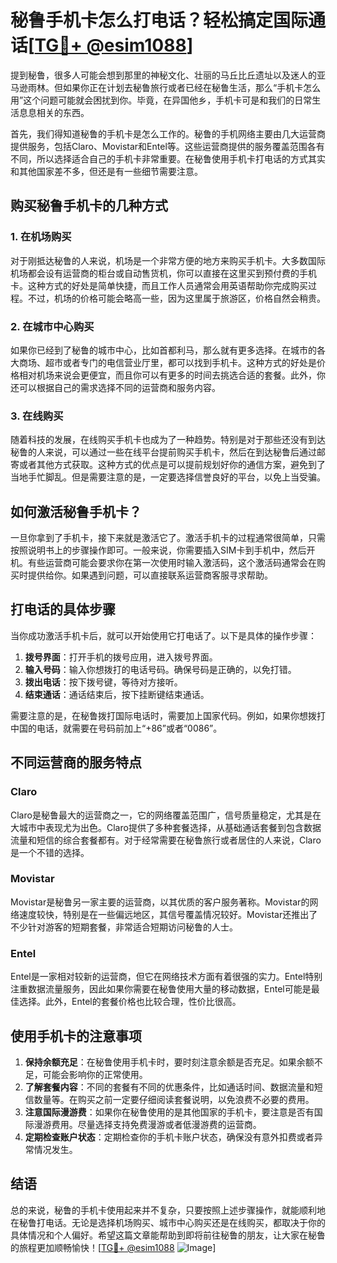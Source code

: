 # 秘鲁手机卡怎么打电话？轻松搞定国际通话[[TG💪+ @esim1088](https://t.me/s/esim1088)]

提到秘鲁，很多人可能会想到那里的神秘文化、壮丽的马丘比丘遗址以及迷人的亚马逊雨林。但如果你正在计划去秘鲁旅行或者已经在秘鲁生活，那么“手机卡怎么用”这个问题可能就会困扰到你。毕竟，在异国他乡，手机卡可是和我们的日常生活息息相关的东西。

首先，我们得知道秘鲁的手机卡是怎么工作的。秘鲁的手机网络主要由几大运营商提供服务，包括Claro、Movistar和Entel等。这些运营商提供的服务覆盖范围各有不同，所以选择适合自己的手机卡非常重要。在秘鲁使用手机卡打电话的方式其实和其他国家差不多，但还是有一些细节需要注意。

## 购买秘鲁手机卡的几种方式

### 1. 在机场购买

对于刚抵达秘鲁的人来说，机场是一个非常方便的地方来购买手机卡。大多数国际机场都会设有运营商的柜台或自动售货机，你可以直接在这里买到预付费的手机卡。这种方式的好处是简单快捷，而且工作人员通常会用英语帮助你完成购买过程。不过，机场的价格可能会略高一些，因为这里属于旅游区，价格自然会稍贵。

### 2. 在城市中心购买

如果你已经到了秘鲁的城市中心，比如首都利马，那么就有更多选择。在城市的各大商场、超市或者专门的电信营业厅里，都可以找到手机卡。这种方式的好处是价格相对机场来说会更便宜，而且你可以有更多的时间去挑选合适的套餐。此外，你还可以根据自己的需求选择不同的运营商和服务内容。

### 3. 在线购买

随着科技的发展，在线购买手机卡也成为了一种趋势。特别是对于那些还没有到达秘鲁的人来说，可以通过一些在线平台提前购买手机卡，然后在到达秘鲁后通过邮寄或者其他方式获取。这种方式的优点是可以提前规划好你的通信方案，避免到了当地手忙脚乱。但是需要注意的是，一定要选择信誉良好的平台，以免上当受骗。

## 如何激活秘鲁手机卡？

一旦你拿到了手机卡，接下来就是激活它了。激活手机卡的过程通常很简单，只需按照说明书上的步骤操作即可。一般来说，你需要插入SIM卡到手机中，然后开机。有些运营商可能会要求你在第一次使用时输入激活码，这个激活码通常会在购买时提供给你。如果遇到问题，可以直接联系运营商客服寻求帮助。

## 打电话的具体步骤

当你成功激活手机卡后，就可以开始使用它打电话了。以下是具体的操作步骤：

1. **拨号界面**：打开手机的拨号应用，进入拨号界面。
2. **输入号码**：输入你想拨打的电话号码。确保号码是正确的，以免打错。
3. **拨出电话**：按下拨号键，等待对方接听。
4. **结束通话**：通话结束后，按下挂断键结束通话。

需要注意的是，在秘鲁拨打国际电话时，需要加上国家代码。例如，如果你想拨打中国的电话，就需要在号码前加上“+86”或者“0086”。

## 不同运营商的服务特点

### Claro

Claro是秘鲁最大的运营商之一，它的网络覆盖范围广，信号质量稳定，尤其是在大城市中表现尤为出色。Claro提供了多种套餐选择，从基础通话套餐到包含数据流量和短信的综合套餐都有。对于经常需要在秘鲁旅行或者居住的人来说，Claro是一个不错的选择。

### Movistar

Movistar是秘鲁另一家主要的运营商，以其优质的客户服务著称。Movistar的网络速度较快，特别是在一些偏远地区，其信号覆盖情况较好。Movistar还推出了不少针对游客的短期套餐，非常适合短期访问秘鲁的人士。

### Entel

Entel是一家相对较新的运营商，但它在网络技术方面有着很强的实力。Entel特别注重数据流量服务，因此如果你需要在秘鲁使用大量的移动数据，Entel可能是最佳选择。此外，Entel的套餐价格也比较合理，性价比很高。

## 使用手机卡的注意事项

1. **保持余额充足**：在秘鲁使用手机卡时，要时刻注意余额是否充足。如果余额不足，可能会影响你的正常使用。
2. **了解套餐内容**：不同的套餐有不同的优惠条件，比如通话时间、数据流量和短信数量等。在购买之前一定要仔细阅读套餐说明，以免浪费不必要的费用。
3. **注意国际漫游费**：如果你在秘鲁使用的是其他国家的手机卡，要注意是否有国际漫游费用。尽量选择支持免费漫游或者低漫游费的运营商。
4. **定期检查账户状态**：定期检查你的手机卡账户状态，确保没有意外扣费或者异常情况发生。

## 结语

总的来说，秘鲁的手机卡使用起来并不复杂，只要按照上述步骤操作，就能顺利地在秘鲁打电话。无论是选择机场购买、城市中心购买还是在线购买，都取决于你的具体情况和个人偏好。希望这篇文章能帮助到即将前往秘鲁的朋友，让大家在秘鲁的旅程更加顺畅愉快！[[TG💪+ @esim1088](https://t.me/s/esim1088) ![Image](https://i.postimg.cc/4NQfJmqS/Snipaste-2025-05-13-00-14-12.png)]